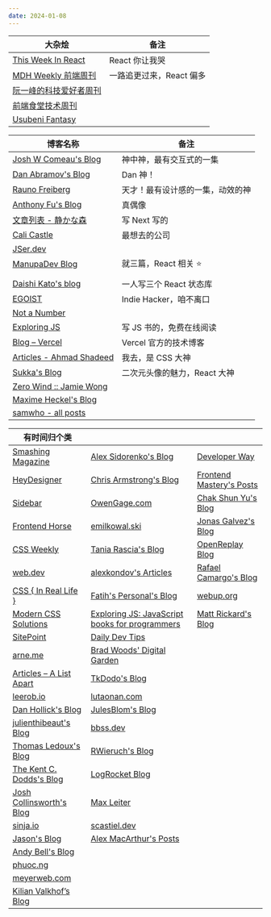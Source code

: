 ```yaml
---
date: 2024-01-08
---
```


| 大杂烩                                                       | 备注                     |
| ------------------------------------------------------------ | ------------------------ |
| [This Week In React](https://thisweekinreact.com/newsletter) | React 你让我哭           |
| [MDH Weekly 前端周刊](https://mdhweekly.com/weekly)          | 一路追更过来，React 偏多 |
| [阮一峰的科技爱好者周刊](https://www.ruanyifeng.com/blog/)   |                          |
| [前端食堂技术周刊](https://github.com/Geekhyt/weekly)        |                          |
| [Usubeni Fantasy](https://ssshooter.com/)                    |                          |

| 博客名称                                                      | 备注                             |
| ------------------------------------------------------------- | -------------------------------- |
| [Josh W Comeau's Blog](https://www.joshwcomeau.com/)          | 神中神，最有交互式的一集         |
| [Dan Abramov's Blog](https://overreacted.io/)                 | Dan 神！                         |
| [Rauno Freiberg](https://rauno.me/)                           | 天才！最有设计感的一集，动效的神 |
| [Anthony Fu's Blog](https://antfu.me/posts)                   | 真偶像                           |
| [文章列表 - 静かな森](https://innei.in/posts)                 | 写 Next 写的                     |
| [Cali Castle](https://cali.so/blog)                           | 最想去的公司                     |
| [JSer.dev](https://jser.dev/)                                 |                                  |
| [ManupaDev Blog](https://manupa.dev/blog)                     | 就三篇，React 相关 ⭐            |
|                                                               |                                  |
| [Daishi Kato's blog](https://blog.axlight.com/posts/)         | 一人写三个 React 状态库          |
| [EGOIST](https://egoist.dev/)                                 | Indie Hacker，咱不离口           |
| [Not a Number](https://www.nan.fyi/)                          |                                  |
| [Exploring JS](https://exploringjs.com/)                      | 写 JS 书的，免费在线阅读         |
| [Blog – Vercel](https://vercel.com/blog/category/engineering) | Vercel 官方的技术博客            |
| [Articles - Ahmad Shadeed](https://ishadeed.com/articles)     | 我去，是 CSS 大神                |
| [Sukka's Blog](https://blog.skk.moe/)                         | 二次元头像的魅力，React 大神     |
| [Zero Wind :: Jamie Wong](https://jamie-wong.com/)            |                                  |
| [Maxime Heckel's Blog](https://blog.maximeheckel.com/)        |                                  |
| [samwho - all posts](https://samwho.dev/blog/)                |                                  |

| 有时间归个类                                                 |                                                                            |                                                                |
| ------------------------------------------------------------ | -------------------------------------------------------------------------- | -------------------------------------------------------------- |
| [Smashing Magazine](https://www.smashingmagazine.com/)       | [Alex Sidorenko's Blog](https://alexsidorenko.com/)                        | [Developer Way](https://www.developerway.com/posts)            |
| [HeyDesigner](https://heydesigner.com/)                      | [Chris Armstrong's Blog](https://www.chrisarmstrong.dev/)                  | [Frontend Mastery's Posts](https://frontendmastery.com/posts/) |
| [Sidebar](https://sidebar.io/)                               | [OwenGage.com](https://owengage.com/)                                      | [Chak Shun Yu's Blog](https://www.chakshunyu.com/blog/)        |
| [Frontend Horse](https://frontend.horse/articles/)           | [emilkowal.ski](https://emilkowal.ski/)                                    | [Jonas Galvez's Blog](https://hire.jonasgalvez.com.br/)        |
| [CSS Weekly](https://css-weekly.com/archives/)               | [Tania Rascia's Blog](https://www.taniarascia.com/blog)                    | [OpenReplay Blog](https://blog.openreplay.com/)                |
| [web.dev](https://web.dev/blog)                              | [alexkondov's Articles](https://alexkondov.com/articles/)                  | [Rafael Camargo's Blog](https://rafaelcamargo.com/blog/)       |
| [CSS { In Real Life }](https://css-irl.info/)                | [Fatih's Personal's Blog](https://blog.6nok.org/)                          | [webup.org](https://webup.org/blog/)                           |
| [Modern CSS Solutions](https://moderncss.dev/)               | [Exploring JS: JavaScript books for programmers](https://exploringjs.com/) | [Matt Rickard's Blog](https://matt-rickard.com/archive)        |
| [SitePoint](https://www.sitepoint.com/)                      | [Daily Dev Tips](https://daily-dev-tips.com/archive/)                      |                                                                |
| [arne.me](https://arne.me/)                                  | [Brad Woods' Digital Garden](https://garden.bradwoods.io/)                 |                                                                |
| [Articles – A List Apart](https://alistapart.com/articles/)  | [TkDodo's Blog](https://tkdodo.eu/blog/all)                                |                                                                |
| [leerob.io](https://leerob.io/blog)                          | [lutaonan.com](https://lutaonan.com/)                                      |                                                                |
| [Dan Hollick's Blog](https://typefully.com/DanHollick)       | [JulesBlom's Blog](https://julesblom.com/)                                 |                                                                |
| [julienthibeaut's Blog](https://www.julienthibeaut.xyz/blog) | [bbss.dev](https://www.bbss.dev/)                                          |                                                                |
| [Thomas Ledoux's Blog](https://www.thomasledoux.be/blog)     | [RWieruch's Blog](https://www.robinwieruch.de/blog/)                       |                                                                |
| [The Kent C. Dodds's Blog](https://kentcdodds.com/blog)      | [LogRocket Blog](https://blog.logrocket.com/)                              |                                                                |
| [Josh Collinsworth's Blog](https://joshcollinsworth.com/)    | [Max Leiter](https://maxleiter.com/)                                       |                                                                |
| [sinja.io](https://sinja.io/)                                | [scastiel.dev](https://scastiel.dev/articles)                              |                                                                |
| [Jason's Blog](https://www.learnwithjason.dev/blog/)         | [Alex MacArthur's Posts](https://macarthur.me/posts)                       |                                                                |
| [Andy Bell's Blog](https://andy-bell.co.uk/blog/)            |                                                                            |                                                                |
| [phuoc.ng](https://phuoc.ng/)                                |                                                                            |                                                                |
| [meyerweb.com](https://meyerweb.com/)                        |                                                                            |                                                                |
| [Kilian Valkhof’s Blog](https://kilianvalkhof.com/)          |                                                                            |                                                                |
